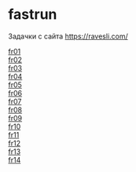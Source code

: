 # fastrun
Задачки с сайта https://ravesli.com/

<div><a href="https://ravesli.com/praktika-chast-1/">fr01</a></div>
<div><a href="https://ravesli.com/praktika-chast-2/">fr02</a></div>
<div><a href="https://ravesli.com/praktika-chast-3/">fr03</a></div>
<div><a href="https://ravesli.com/praktika-chast-4/">fr04</a></div>
<div><a href="https://ravesli.com/praktika-chast-5/">fr05</a></div>
<div><a href="https://ravesli.com/praktika-chast-6/">fr06</a></div>
<div><a href="https://ravesli.com/praktika-chast-7/">fr07</a></div>
<div><a href="https://ravesli.com/praktika-chast-8/">fr08</a></div>
<div><a href="https://ravesli.com/praktika-chast-9/">fr09</a></div>
<div><a href="https://ravesli.com/praktika-chast-10/">fr10</a></div>
<div><a href="https://ravesli.com/praktika-chast-11/">fr11</a></div>
<div><a href="https://ravesli.com/praktika-chast-12/">fr12</a></div>
<div><a href="https://ravesli.com/praktika-chast-13/">fr13</a></div>
<div><a href="https://ravesli.com/praktika-chast-14/">fr14</a></div>
